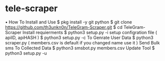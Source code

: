 # tele-scraper
• How To Install and Use  $ pkg install -y git python  $ git clone https://github.com/th3unkn0n/TeleGram-Scraper.git  $ cd TeleGram-Scraper      Install requierments  $ python3 setup.py -i      setup configration file ( apiID, apiHASH )  $ python3 setup.py -c      To Genrate User Data  $ python3 scraper.py      ( members.csv is default if you changed name use it )     Send Bulk sms To Collected Data  $ python3 smsbot.py members.csv      Update Tool  $ python3 setup.py -u
